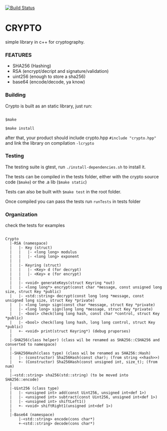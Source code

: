 [![Build Status](https://travis-ci.org/PRDeving/Crypto.svg?branch=master)](https://travis-ci.org/PRDeving/Crypto)

# CRYPTO

simple library in c++ for cryptography.

### FEATURES

- SHA256 (Hashing)
- RSA (encrypt/decript and signature/validation)
- uint256 (enough to store a sha256)
- base64 (encode/decode, ya know)

### Building

Crypto is built as an static library, just run:

```

$make

$make install

```

after that, your product should include crypto.hpp `#include "crypto.hpp"` and link the library on compilation `-lcrypto`


### Testing

The testing suite is gtest, run `./install-dependencies.sh` to install it.

The tests can be compiled in the tests folder, either with the crypto source code (`$make`) or the .a lib (`$make static`)

Tests can also be built with `$make test` in the root folder.

Once compiled you can pass the tests run `runTests` in tests folder


### Organization

check the tests for examples

```

Crypto
  |-RSA (namespace)
  |   |- Key (struct)
  |   |   |- <long long> modulus
  |   |   |- <long long> exponent
  |   |
  |   |- Keyring (struct)
  |   |   |- <Key> d (for decrypt)
  |   |   |- <Key> e (for encrypt)
  |   |
  |   |- <void> generateKeys(struct Keyring *out)
  |   |- <long long*> encrypt(const char *message, const unsigned long size, struct Key *public)
  |   |- <std::string> decrypt(const long long *message, const unsigned long size, struct Key *private)
  |   |- <long long> sign(const char *message, struct Key *private)
  |   |- <long long> sign(long long *message, struct Key *private)
  |   |- <bool> check(long long hash, const char *control, struct Key *public)
  |   |- <bool> check(long long hash, long long control, struct Key *public)
  |   +- <void> print(struct Keyring*) (debug pruporses)
  |
  |-SHA256(class helper) (class wil be renamed as SHA256::CSHA256 and converted to namespace)
  |
  |-SHA256Hash(class type) (class wil be renamed as SHA256::Hash)
  |   |- (constructor) Sha256Hash(const char); (from string <<hash>>)
  |   +- (Constructor) Sha256Hash(const unsigned int, size_t); (from num)
  |
  |-<std::string> sha256(std::string) (to be moved into SHA256::encode)
  |
  |-Uint256 (class type)
  |   |- <unsigned int> add(const Uint256, unsigned int<def 1>)
  |   |- <unsigned int> subtract(const Uint256, unsigned int<def 1>)
  |   |- <unsigned int> shiftLeft1()
  |   +- <void> shiftRight1(unsigned int<def 1>)
  |
  |-Base64 (namespace)
      |-<std::string> encode(cons char*)
      +-<std::string> decode(cons char*)

```
